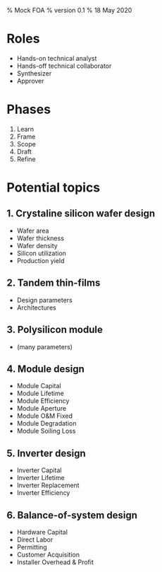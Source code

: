 % Mock FOA
% version 0.1
% 18 May 2020


# Roles

*   Hands-on technical analyst
*   Hands-off technical collaborator
*   Synthesizer
*   Approver


# Phases

1.  Learn
2.  Frame
3.  Scope
4.  Draft
5.  Refine


# Potential topics


## 1. Crystaline silicon wafer design

*   Wafer area
*   Wafer thickness
*   Wafer density
*   Silicon utilization
*   Production yield


## 2. Tandem thin-films

*   Design parameters
*   Architectures


## 3. Polysilicon module

*   (many parameters)


## 4. Module design

*   Module Capital
*   Module Lifetime
*   Module Efficiency
*   Module Aperture
*   Module O&M Fixed
*   Module Degradation
*   Module Soiling Loss


## 5. Inverter design

*   Inverter Capital
*   Inverter Lifetime
*   Inverter Replacement
*   Inverter Efficiency


## 6. Balance-of-system design

*   Hardware Capital
*   Direct Labor
*   Permitting
*   Customer Acquisition
*   Installer Overhead & Profit
